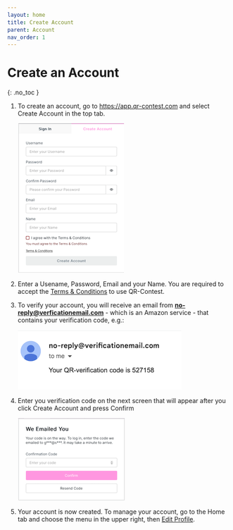 ```yaml
---
layout: home
title: Create Account
parent: Account
nav_order: 1
---
```


# Create an Account
{: .no_toc }

1. To create an account, go to <a href="https://app.qr-contest.com" target="_blank">https://app.qr-contest.com</a> and select Create Account in the top tab.

   <img class="image-border" alt="Create account" src="../../assets/images/create_account.png">
2. Enter a Usename, Password, Email and your Name.  You are required to accept the <a href="https://qr-contest.com/tandc.html" target="_blank">Terms & Conditions</a> to use QR-Contest.

3. To verify your account, you will receive an email from **no-reply@verficationemail.com** - which is an Amazon service - that contains your verification code, e.g.:

   <img class="image-border" alt="Verification code" src="../../assets/images/verification_code.png">

4. Enter you verification code on the next screen that will appear after you click <span class="inline-button">Create Account</span> and press <span class="inline-button">Confirm</span>

   <img class="image-border" alt="Verification entry" src="../../assets/images/verification_entry.png">

5. Your account is now created.  To manage your account, go to the Home tab and choose the <span class="inline-icon-white"><i class="fa-regular fa-bars"></i></span> menu in the upper right, then [Edit Profile](../screens/edit_profile).

